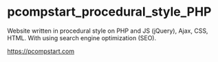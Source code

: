 # pcompstart_procedural_style_PHP
Website written in procedural style on PHP and JS (jQuery), Ajax, CSS, HTML. With using search engine optimization (SEO).

https://pcompstart.com
